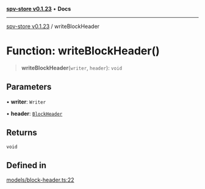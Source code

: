 [**spv-store v0.1.23**](../README.md) • **Docs**

***

[spv-store v0.1.23](../globals.md) / writeBlockHeader

# Function: writeBlockHeader()

> **writeBlockHeader**(`writer`, `header`): `void`

## Parameters

• **writer**: `Writer`

• **header**: [`BlockHeader`](../interfaces/BlockHeader.md)

## Returns

`void`

## Defined in

[models/block-header.ts:22](https://github.com/bitcoin-sv/spv-store/blob/63abe80bc44b9b9c7e00ccf1d6227aea5ee85646/src/models/block-header.ts#L22)
